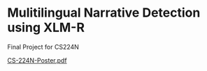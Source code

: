 # Mulitilingual Narrative Detection using XLM-R

Final Project for CS224N

[CS-224N-Poster.pdf](https://github.com/user-attachments/files/18236080/CS-224N-Poster.pdf)
